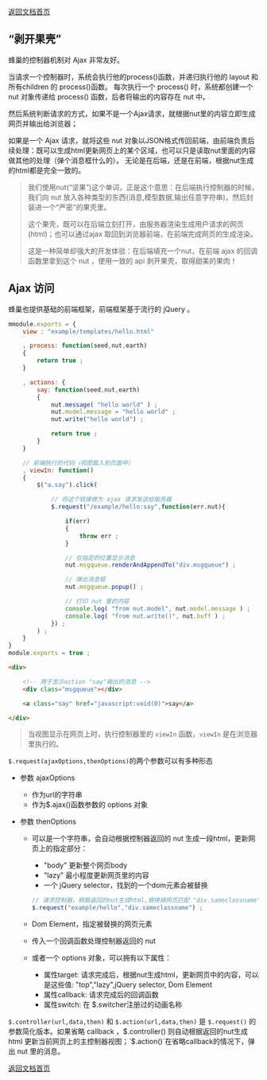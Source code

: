 [返回文档首页](../../README.md)


## “剥开果壳”

蜂巢的控制器机制对 Ajax 非常友好。

当请求一个控制器时，系统会执行他的process()函数，并递归执行他的 layout 和 所有children 的 process()函数。
每次执行一个 process() 时，系统都创建一个 nut 对象传递给 process() 函数，后者将输出的内容存在 nut 中。

然后系统判断请求的方式，如果不是一个Ajax请求，就根据nut里的内容立即生成网页并输出给浏览器；

如果是一个 Ajax 请求，就将这些 nut 对象以JSON格式传回前端，由前端负责后续处理：既可以生成html更新网页上的某个区域，也可以只是读取nut里面的内容做其他的处理（弹个消息框什么的）。
无论是在后端，还是在前端，根据nut生成的html都是完全一致的。


> 我们使用nut(“坚果”)这个单词，正是这个意思：在后端执行控制器的时候，
> 我们向 nut 放入各种类型的东西(消息,模型数据,输出任意字符串)，然后封装进一个“严密”的果壳里。
> 
> 这个果壳，既可以在后端立刻打开，由服务器渲染生成用户请求的网页(html)；也可以通过ajax 取回到浏览器前端，在前端完成网页的生成渲染。
> 
> 这是一种简单却强大的开发体验：在后端填充一个nut，在前端 ajax 的回调函数里拿到这个 nut ，使用一致的 api 剥开果壳，取得甜美的果肉！


## Ajax 访问

蜂巢也提供基础的前端框架，前端框架基于流行的 jQuery 。

```javascript
mmodule.exports = {
	view : "example/templates/hello.html"

	, process: function(seed,nut,earth)
	{
		return true ;
	}

	, actions: {
		say: function(seed,nut,earth)
		{
			nut.message( "hello world" ) ;
			nut.model.message = "hello world" ;
			nut.write("hello world") ;

			return true ;
		}
	}

	// 前端执行的代码（视图载入到页面中）
	, viewIn: function()
	{
		$("a.say").click(

			// 将这个链接做为 ajax 请求发送给服务器
			$.request("/example/hello:say",function(err,nut){

				if(err)
				{
					throw err ;
				}

				// 在指定的位置显示消息
				nut.msgqueue.renderAndAppendTo("div.msgqueue") ;

				// 弹出消息框
				nut.msgqueue.popup() ;

				// 打印 nut 里的内容
				console.log( "from nut.model", nut.model.message ) ;
				console.log( "from nut.write()", nut.buff ) ;
			}) ;
		) ;
	}
}
module.exports = true ;
```

```html
<div>

	<!-- 用于显示action "say"输出的消息 -->
	<div class="msgqueue"></div>

	<a class="say" href="javascript:void(0)">say</a>

</div>
```

> 当视图显示在网页上时，执行控制器里的 `viewIn` 函数，`viewIn` 是在浏览器里执行的。

`$.request(ajaxOptions,thenOptions)`的两个参数可以有多种形态


* 参数 ajaxOptions
	* 作为url的字符串
	* 作为$.ajax()函数参数的 options 对象


* 参数 thenOptions

	* 可以是一个字符串，会自动根据控制器返回的 nut 生成一段html，更新网页上的指定部分：
		* "body"  更新整个网页body
		* "lazy"  最小程度更新网页里的内容
		* 一个 jQuery selector，找到的一个dom元素会被替换
		
		```javascript
		// 请求控制器，根据返回的nut生成html,替换掉网页匹配 "div.sameclassname" selector 的第一个元素
		$.request("example/hello","div.sameclassname") ;
		```

	* Dom Element，指定被替换的网页元素

	* 传入一个回调函数处理控制器返回的 nut

	* 或者一个 options 对象，可以拥有以下属性：

		* 属性target: 请求完成后，根据nut生成html，更新网页中的内容，可以是这些值: "top","lazy",jQuery selector, Dom Element
		* 属性callback: 请求完成后的回调函数
		* 属性switch: 在 $.switcher注册过的动画名称

`$.controller(url,data,then)` 和 `$.action(url,data,then)` 是 `$.request()` 的参数简化版本。如果省略 callback ，$.controller() 则自动根据返回的nut生成 html 更新当前网页上的主控制器视图；`$.action()`在省略callback的情况下，弹出 nut 里的消息。



[返回文档首页](../../README.md)